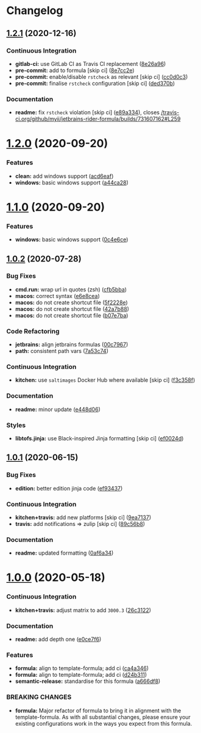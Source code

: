 # Changelog

## [1.2.1](https://github.com/saltstack-formulas/jetbrains-rider-formula/compare/v1.2.0...v1.2.1) (2020-12-16)


### Continuous Integration

* **gitlab-ci:** use GitLab CI as Travis CI replacement ([8e26a96](https://github.com/saltstack-formulas/jetbrains-rider-formula/commit/8e26a96cb00ebc829c8162b9c3b02e9c254bd7da))
* **pre-commit:** add to formula [skip ci] ([8e7cc2e](https://github.com/saltstack-formulas/jetbrains-rider-formula/commit/8e7cc2e52c5e759534bff786280948e770fab63f))
* **pre-commit:** enable/disable `rstcheck` as relevant [skip ci] ([cc0d0c3](https://github.com/saltstack-formulas/jetbrains-rider-formula/commit/cc0d0c3f46834f625e987c38d167a4661d057714))
* **pre-commit:** finalise `rstcheck` configuration [skip ci] ([ded370b](https://github.com/saltstack-formulas/jetbrains-rider-formula/commit/ded370b94903a7c9a6c8ad41ac339d3e3e34b458))


### Documentation

* **readme:** fix `rstcheck` violation [skip ci] ([e89a334](https://github.com/saltstack-formulas/jetbrains-rider-formula/commit/e89a3341d00b45d2277ad18ecb3d09a69cf04f49)), closes [/travis-ci.org/github/myii/jetbrains-rider-formula/builds/731607162#L259](https://github.com//travis-ci.org/github/myii/jetbrains-rider-formula/builds/731607162/issues/L259)

# [1.2.0](https://github.com/saltstack-formulas/jetbrains-rider-formula/compare/v1.1.0...v1.2.0) (2020-09-20)


### Features

* **clean:** add windows support ([acd6eaf](https://github.com/saltstack-formulas/jetbrains-rider-formula/commit/acd6eaf925ebf475a064b77f1c2286a563cdd29f))
* **windows:** basic windows support ([a44ca28](https://github.com/saltstack-formulas/jetbrains-rider-formula/commit/a44ca281592dee8a1eb254b705af424f38907061))

# [1.1.0](https://github.com/saltstack-formulas/jetbrains-rider-formula/compare/v1.0.2...v1.1.0) (2020-09-20)


### Features

* **windows:** basic windows support ([0c4e6ce](https://github.com/saltstack-formulas/jetbrains-rider-formula/commit/0c4e6ce89daf8f908cd330955d2e88c6b0888473))

## [1.0.2](https://github.com/saltstack-formulas/jetbrains-rider-formula/compare/v1.0.1...v1.0.2) (2020-07-28)


### Bug Fixes

* **cmd.run:** wrap url in quotes (zsh) ([cfb5bba](https://github.com/saltstack-formulas/jetbrains-rider-formula/commit/cfb5bba642f978cb27d5970651421626587f6387))
* **macos:** correct syntax ([e6e8cea](https://github.com/saltstack-formulas/jetbrains-rider-formula/commit/e6e8ceab64026d3d31f651f5408ab319b5c9a31f))
* **macos:** do not create shortcut file ([5f2228e](https://github.com/saltstack-formulas/jetbrains-rider-formula/commit/5f2228e530d0c483dd3339cf332f15da79fc69a5))
* **macos:** do not create shortcut file ([42a7b88](https://github.com/saltstack-formulas/jetbrains-rider-formula/commit/42a7b889dda10f9cabdae81e01cb2fad411c608d))
* **macos:** do not create shortcut file ([b07e7ba](https://github.com/saltstack-formulas/jetbrains-rider-formula/commit/b07e7badf3013620a864f9166c5bf449825e7cb2))


### Code Refactoring

* **jetbrains:** align jetbrains formulas ([00c7967](https://github.com/saltstack-formulas/jetbrains-rider-formula/commit/00c79672fedae7eeb2dc0ed2c8b35121dc78e584))
* **path:** consistent path vars ([7a53c74](https://github.com/saltstack-formulas/jetbrains-rider-formula/commit/7a53c74486c8f27f971202783c40491f6ebc41a3))


### Continuous Integration

* **kitchen:** use `saltimages` Docker Hub where available [skip ci] ([f3c358f](https://github.com/saltstack-formulas/jetbrains-rider-formula/commit/f3c358f7b075fe9c3a2ed7a9cbd43422f3e1fd46))


### Documentation

* **readme:** minor update ([e448d06](https://github.com/saltstack-formulas/jetbrains-rider-formula/commit/e448d069771c7e9b67dbd04ab080630c6356e2d3))


### Styles

* **libtofs.jinja:** use Black-inspired Jinja formatting [skip ci] ([ef0024d](https://github.com/saltstack-formulas/jetbrains-rider-formula/commit/ef0024db97eacf3840102498f2573403ea690834))

## [1.0.1](https://github.com/saltstack-formulas/jetbrains-rider-formula/compare/v1.0.0...v1.0.1) (2020-06-15)


### Bug Fixes

* **edition:** better edition jinja code ([ef93437](https://github.com/saltstack-formulas/jetbrains-rider-formula/commit/ef934370c91bd4ba7bd48f7a458f50ba524062a9))


### Continuous Integration

* **kitchen+travis:** add new platforms [skip ci] ([9ea7137](https://github.com/saltstack-formulas/jetbrains-rider-formula/commit/9ea7137aa076b6739cc0c672ad95d2f18b977e88))
* **travis:** add notifications => zulip [skip ci] ([89c56b8](https://github.com/saltstack-formulas/jetbrains-rider-formula/commit/89c56b855fba5836a93af941cf1418fc128cd55f))


### Documentation

* **readme:** updated formatting ([0af6a34](https://github.com/saltstack-formulas/jetbrains-rider-formula/commit/0af6a346afc9cbad6d21f35f92a58c9d83c2bce4))

# [1.0.0](https://github.com/saltstack-formulas/jetbrains-rider-formula/compare/v0.2.0...v1.0.0) (2020-05-18)


### Continuous Integration

* **kitchen+travis:** adjust matrix to add `3000.3` ([26c3122](https://github.com/saltstack-formulas/jetbrains-rider-formula/commit/26c3122ed7176c72ea3a9efa7b1d81c69215ba41))


### Documentation

* **readme:** add depth one ([e0ce7f6](https://github.com/saltstack-formulas/jetbrains-rider-formula/commit/e0ce7f6b3572f93d85ab53c4b79303c3b74f6ac5))


### Features

* **formula:** align to template-formula; add ci ([ca4a346](https://github.com/saltstack-formulas/jetbrains-rider-formula/commit/ca4a346364c6583cb5bb1ea958073bdfff44a125))
* **formula:** align to template-formula; add ci ([d24b311](https://github.com/saltstack-formulas/jetbrains-rider-formula/commit/d24b3111f76543a76412eefa828212bc019c73b0))
* **semantic-release:** standardise for this formula ([a666df8](https://github.com/saltstack-formulas/jetbrains-rider-formula/commit/a666df821e1e6a7d4fc78c16641ce6a7d7f2ea37))


### BREAKING CHANGES

* **formula:** Major refactor of formula to bring it in alignment with the
template-formula. As with all substantial changes, please ensure your
existing configurations work in the ways you expect from this formula.
